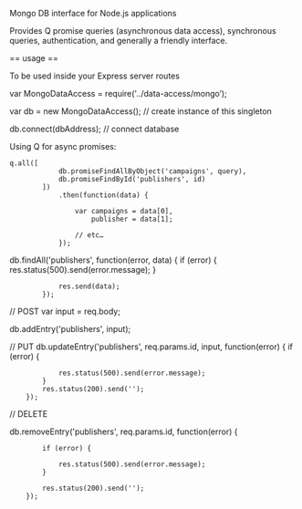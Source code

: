 Mongo DB interface for Node.js applications


Provides Q promise queries (asynchronous data access), synchronous queries, authentication, and generally a friendly interface.

== usage ==

To be used inside your Express server routes

var MongoDataAccess = require('../data-access/mongo’);

var db = new MongoDataAccess(); // create instance of this singleton

db.connect(dbAddress); // connect database


Using Q for async promises:

	q.all([
                db.promiseFindAllByObject('campaigns', query),
                db.promiseFindById('publishers', id)
            ])
                .then(function(data) {

                    var campaigns = data[0],
                        publisher = data[1];

                    // etc…
                });

db.findAll('publishers', function(error, data) {
                if (error) {
                    res.status(500).send(error.message);
                }

                res.send(data);
            });

// POST
var input = req.body;

db.addEntry('publishers', input);

// PUT
db.updateEntry('publishers', req.params.id, input, function(error) {
            if (error) {

                res.status(500).send(error.message);
            }
            res.status(200).send('');
        });

// DELETE

db.removeEntry('publishers', req.params.id, function(error) {

            if (error) {

                res.status(500).send(error.message);
            }

            res.status(200).send('');
        });